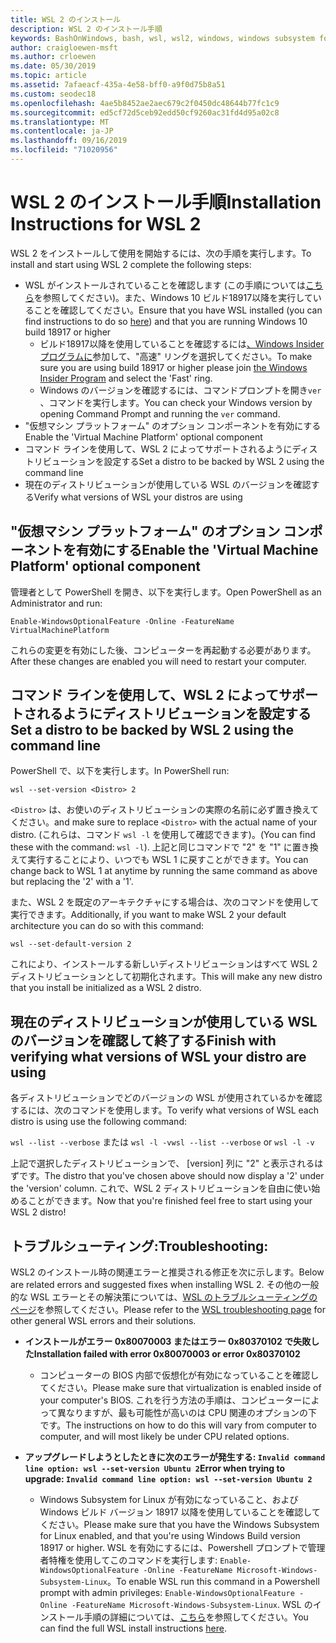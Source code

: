 ```yaml
---
title: WSL 2 のインストール
description: WSL 2 のインストール手順
keywords: BashOnWindows, bash, wsl, wsl2, windows, windows subsystem for linux, windowssubsystem, ubuntu, debian, suse, windows 10, インストール
author: craigloewen-msft
ms.author: crloewen
ms.date: 05/30/2019
ms.topic: article
ms.assetid: 7afaeacf-435a-4e58-bff0-a9f0d75b8a51
ms.custom: seodec18
ms.openlocfilehash: 4ae5b8452ae2aec679c2f0450dc48644b77fc1c9
ms.sourcegitcommit: ed5cf72d5ceb92edd50cf9260ac31fd4d95a02c8
ms.translationtype: MT
ms.contentlocale: ja-JP
ms.lasthandoff: 09/16/2019
ms.locfileid: "71020956"
---
```

# <a name="installation-instructions-for-wsl-2"></a><span data-ttu-id="f79c2-104">WSL 2 のインストール手順</span><span class="sxs-lookup"><span data-stu-id="f79c2-104">Installation Instructions for WSL 2</span></span>

<span data-ttu-id="f79c2-105">WSL 2 をインストールして使用を開始するには、次の手順を実行します。</span><span class="sxs-lookup"><span data-stu-id="f79c2-105">To install and start using WSL 2 complete the following steps:</span></span>

- <span data-ttu-id="f79c2-106">WSL がインストールされていることを確認します (この手順については[こちら](./install-win10.md)を参照してください)。また、Windows 10 ビルド18917以降を実行していることを確認してください。</span><span class="sxs-lookup"><span data-stu-id="f79c2-106">Ensure that you have WSL installed (you can find instructions to do so [here](./install-win10.md)) and that you are running Windows 10 build 18917 or higher</span></span>
   - <span data-ttu-id="f79c2-107">ビルド18917以降を使用していることを確認するには[、Windows Insider プログラムに](https://insider.windows.com/en-us/)参加して、"高速" リングを選択してください。</span><span class="sxs-lookup"><span data-stu-id="f79c2-107">To make sure you are using build 18917 or higher please join [the Windows Insider Program](https://insider.windows.com/en-us/) and select the 'Fast' ring.</span></span> 
   - <span data-ttu-id="f79c2-108">Windows のバージョンを確認するには、コマンドプロンプトを開き`ver` 、コマンドを実行します。</span><span class="sxs-lookup"><span data-stu-id="f79c2-108">You can check your Windows version by opening Command Prompt and running the `ver` command.</span></span>
- <span data-ttu-id="f79c2-109">"仮想マシン プラットフォーム" のオプション コンポーネントを有効にする</span><span class="sxs-lookup"><span data-stu-id="f79c2-109">Enable the 'Virtual Machine Platform' optional component</span></span>
- <span data-ttu-id="f79c2-110">コマンド ラインを使用して、WSL 2 によってサポートされるようにディストリビューションを設定する</span><span class="sxs-lookup"><span data-stu-id="f79c2-110">Set a distro to be backed by WSL 2 using the command line</span></span>
- <span data-ttu-id="f79c2-111">現在のディストリビューションが使用している WSL のバージョンを確認する</span><span class="sxs-lookup"><span data-stu-id="f79c2-111">Verify what versions of WSL your distros are using</span></span>

## <a name="enable-the-virtual-machine-platform-optional-component"></a><span data-ttu-id="f79c2-112">"仮想マシン プラットフォーム" のオプション コンポーネントを有効にする</span><span class="sxs-lookup"><span data-stu-id="f79c2-112">Enable the 'Virtual Machine Platform' optional component</span></span>

<span data-ttu-id="f79c2-113">管理者として PowerShell を開き、以下を実行します。</span><span class="sxs-lookup"><span data-stu-id="f79c2-113">Open PowerShell as an Administrator and run:</span></span>

`Enable-WindowsOptionalFeature -Online -FeatureName VirtualMachinePlatform`

<span data-ttu-id="f79c2-114">これらの変更を有効にした後、コンピューターを再起動する必要があります。</span><span class="sxs-lookup"><span data-stu-id="f79c2-114">After these changes are enabled you will need to restart your computer.</span></span>

## <a name="set-a-distro-to-be-backed-by-wsl-2-using-the-command-line"></a><span data-ttu-id="f79c2-115">コマンド ラインを使用して、WSL 2 によってサポートされるようにディストリビューションを設定する</span><span class="sxs-lookup"><span data-stu-id="f79c2-115">Set a distro to be backed by WSL 2 using the command line</span></span>

<span data-ttu-id="f79c2-116">PowerShell で、以下を実行します。</span><span class="sxs-lookup"><span data-stu-id="f79c2-116">In PowerShell run:</span></span>

`wsl --set-version <Distro> 2`

<span data-ttu-id="f79c2-117">`<Distro>` は、お使いのディストリビューションの実際の名前に必ず置き換えてください。</span><span class="sxs-lookup"><span data-stu-id="f79c2-117">and make sure to replace `<Distro>` with the actual name of your distro.</span></span> <span data-ttu-id="f79c2-118">(これらは、コマンド `wsl -l` を使用して確認できます)。</span><span class="sxs-lookup"><span data-stu-id="f79c2-118">(You can find these with the command: `wsl -l`).</span></span> <span data-ttu-id="f79c2-119">上記と同じコマンドで "2" を "1" に置き換えて実行することにより、いつでも WSL 1 に戻すことができます。</span><span class="sxs-lookup"><span data-stu-id="f79c2-119">You can change back to WSL 1 at anytime by running the same command as above but replacing the '2' with a '1'.</span></span>

<span data-ttu-id="f79c2-120">また、WSL 2 を既定のアーキテクチャにする場合は、次のコマンドを使用して実行できます。</span><span class="sxs-lookup"><span data-stu-id="f79c2-120">Additionally, if you want to make WSL 2 your default architecture you can do so with this command:</span></span>

`wsl --set-default-version 2`

<span data-ttu-id="f79c2-121">これにより、インストールする新しいディストリビューションはすべて WSL 2 ディストリビューションとして初期化されます。</span><span class="sxs-lookup"><span data-stu-id="f79c2-121">This will make any new distro that you install be initialized as a WSL 2 distro.</span></span>

## <a name="finish-with-verifying-what-versions-of-wsl-your-distro-are-using"></a><span data-ttu-id="f79c2-122">現在のディストリビューションが使用している WSL のバージョンを確認して終了する</span><span class="sxs-lookup"><span data-stu-id="f79c2-122">Finish with verifying what versions of WSL your distro are using</span></span>

<span data-ttu-id="f79c2-123">各ディストリビューションでどのバージョンの WSL が使用されているかを確認するには、次のコマンドを使用します。</span><span class="sxs-lookup"><span data-stu-id="f79c2-123">To verify what versions of WSL each distro is using use the following command:</span></span>

<span data-ttu-id="f79c2-124">`wsl --list --verbose` または `wsl -l -v`</span><span class="sxs-lookup"><span data-stu-id="f79c2-124">`wsl --list --verbose` or `wsl -l -v`</span></span>

<span data-ttu-id="f79c2-125">上記で選択したディストリビューションで、 [version] 列に "2" と表示されるはずです。</span><span class="sxs-lookup"><span data-stu-id="f79c2-125">The distro that you've chosen above should now display a '2' under the 'version' column.</span></span> <span data-ttu-id="f79c2-126">これで、WSL 2 ディストリビューションを自由に使い始めることができます。</span><span class="sxs-lookup"><span data-stu-id="f79c2-126">Now that you're finished feel free to start using your WSL 2 distro!</span></span> 

## <a name="troubleshooting"></a><span data-ttu-id="f79c2-127">トラブルシューティング:</span><span class="sxs-lookup"><span data-stu-id="f79c2-127">Troubleshooting:</span></span> 

<span data-ttu-id="f79c2-128">WSL2 のインストール時の関連エラーと推奨される修正を次に示します。</span><span class="sxs-lookup"><span data-stu-id="f79c2-128">Below are related errors and suggested fixes when installing WSL 2.</span></span> <span data-ttu-id="f79c2-129">その他の一般的な WSL エラーとその解決策については、[WSL のトラブルシューティングのページ](troubleshooting.md)を参照してください。</span><span class="sxs-lookup"><span data-stu-id="f79c2-129">Please refer to the [WSL troubleshooting page](troubleshooting.md) for other general WSL errors and their solutions.</span></span>

* <span data-ttu-id="f79c2-130">**インストールがエラー 0x80070003 またはエラー 0x80370102 で失敗した**</span><span class="sxs-lookup"><span data-stu-id="f79c2-130">**Installation failed with error 0x80070003 or error 0x80370102**</span></span>
    * <span data-ttu-id="f79c2-131">コンピューターの BIOS 内部で仮想化が有効になっていることを確認してください。</span><span class="sxs-lookup"><span data-stu-id="f79c2-131">Please make sure that virtualization is enabled inside of your computer's BIOS.</span></span> <span data-ttu-id="f79c2-132">これを行う方法の手順は、コンピューターによって異なりますが、最も可能性が高いのは CPU 関連のオプションの下です。</span><span class="sxs-lookup"><span data-stu-id="f79c2-132">The instructions on how to do this will vary from computer to computer, and will most likely be under CPU related options.</span></span>
   
* <span data-ttu-id="f79c2-133">**アップグレードしようとしたときに次のエラーが発生する: `Invalid command line option: wsl --set-version Ubuntu 2`**</span><span class="sxs-lookup"><span data-stu-id="f79c2-133">**Error when trying to upgrade: `Invalid command line option: wsl --set-version Ubuntu 2`**</span></span>
    * <span data-ttu-id="f79c2-134">Windows Subsystem for Linux が有効になっていること、および Windows ビルド バージョン 18917 以降を使用していることを確認してください。</span><span class="sxs-lookup"><span data-stu-id="f79c2-134">Please make sure that you have the Windows Subsystem for Linux enabled, and that you're using Windows Build version 18917 or higher.</span></span> <span data-ttu-id="f79c2-135">WSL を有効にするには、Powershell プロンプトで管理者特権を使用してこのコマンドを実行します: `Enable-WindowsOptionalFeature -Online -FeatureName Microsoft-Windows-Subsystem-Linux`。</span><span class="sxs-lookup"><span data-stu-id="f79c2-135">To enable WSL run this command in a Powershell prompt with admin privileges: `Enable-WindowsOptionalFeature -Online -FeatureName Microsoft-Windows-Subsystem-Linux`.</span></span> <span data-ttu-id="f79c2-136">WSL のインストール手順の詳細については、[こちら](./install-win10.md)を参照してください。</span><span class="sxs-lookup"><span data-stu-id="f79c2-136">You can find the full WSL install instructions [here](./install-win10.md).</span></span>